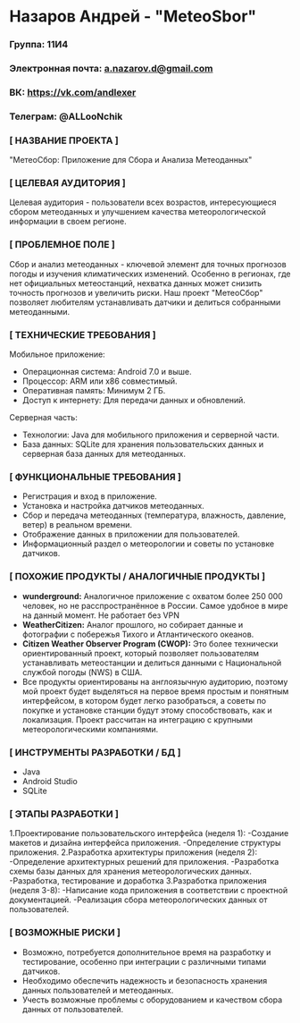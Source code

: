 # Назаров Андрей - "MeteoSbor"

### Группа: 11И4
### Электронная почта: a.nazarov.d@gmail.com
### ВК: https://vk.com/andlexer
### Телеграм: @ALLooNchik
### [ НАЗВАНИЕ ПРОЕКТА ]
"МетеоСбор: Приложение для Сбора и Анализа Метеоданных"

### [ ЦЕЛЕВАЯ АУДИТОРИЯ ]
Целевая аудитория - пользователи всех возрастов, интересующиеся сбором метеоданных и улучшением качества метеорологической информации в своем регионе.

### [ ПРОБЛЕМНОЕ ПОЛЕ ]
Сбор и анализ метеоданных - ключевой элемент для точных прогнозов погоды и изучения климатических изменений. Особенно в регионах, где нет официальных метеостанций, нехватка данных может снизить точность прогнозов и увеличить риски. Наш проект "МетеоСбор" позволяет любителям устанавливать датчики и делиться собранными метеоданными.

### [ ТЕХНИЧЕСКИЕ ТРЕБОВАНИЯ ]
Мобильное приложение:
- Операционная система: Android 7.0 и выше.
- Процессор: ARM или x86 совместимый.
- Оперативная память: Минимум 2 ГБ.
- Доступ к интернету: Для передачи данных и обновлений.

Серверная часть:
- Технологии: Java для мобильного приложения и серверной части.
- База данных: SQLite для хранения пользовательских данных и серверная база данных для метеоданных.

### [ ФУНКЦИОНАЛЬНЫЕ ТРЕБОВАНИЯ ]
- Регистрация и вход в приложение.
- Установка и настройка датчиков метеоданных.
- Сбор и передача метеоданных (температура, влажность, давление, ветер) в реальном времени.
- Отображение данных в приложении для пользователей.
- Информационный раздел о метеорологии и советы по установке датчиков.

### [ ПОХОЖИЕ ПРОДУКТЫ / АНАЛОГИЧНЫЕ ПРОДУКТЫ ]
* **wunderground:** Аналогичное приложение с охватом более 250 000 человек, но не расспространённое в России. Самое удобное в мире на данный момент. Не работает без VPN
* **WeatherCitizen:** Аналог прошлого, но собирает данные и фотографии с побережья Тихого и Атлантического океанов.
* **Citizen Weather Observer Program (CWOP):** Это более технически ориентированный проект, который позволяет пользователям устанавливать метеостанции и делиться данными с Национальной службой погоды (NWS) в США.
* Все продукты ориентированы на англоязычную аудиторию, поэтому мой проект будет выделяться на первое время простым и понятным интерфейсом, в котором будет легко разобраться, а советы по покупке и установке станции будут этому способствовать, как и локализация. Проект рассчитан на интеграцию с крупными метеорологическими компаниями. 
### [ ИНСТРУМЕНТЫ РАЗРАБОТКИ / БД ]
- Java
- Android Studio
- SQLite 


### [ ЭТАПЫ РАЗРАБОТКИ ]
1.Проектирование пользовательского интерфейса (неделя 1):
-Создание макетов и дизайна интерфейса приложения.
-Определение структуры приложения.
2.Разработка архитектуры приложения (неделя 2):
-Определение архитектурных решений для приложения.
-Разработка схемы базы данных для хранения метеорологических данных.
-Разработка, тестирование и доработка
3.Разработка приложения (неделя 3-8):
-Написание кода приложения в соответствии с проектной документацией.
-Реализация сбора метеорологических данных от пользователей.


### [ ВОЗМОЖНЫЕ РИСКИ ]
- Возможно, потребуется дополнительное время на разработку и тестирование, особенно при интеграции с различными типами датчиков.
- Необходимо обеспечить надежность и безопасность хранения данных пользователей и метеоданных.
- Учесть возможные проблемы с оборудованием и качеством сбора данных от пользователей.
